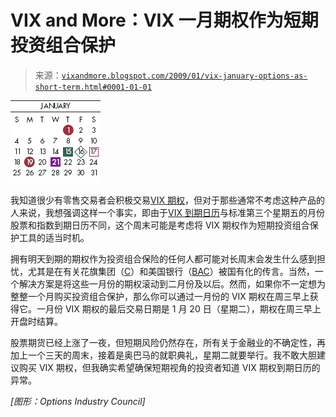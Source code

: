 <!--yml

类别：未分类

日期：2024-05-18 18:05:37

-->

# VIX and More：VIX 一月期权作为短期投资组合保护

> 来源：[`vixandmore.blogspot.com/2009/01/vix-january-options-as-short-term.html#0001-01-01`](http://vixandmore.blogspot.com/2009/01/vix-january-options-as-short-term.html#0001-01-01)

![](img/fee3a60301fb16a82e207bb82a2e26fe.png)

我知道很少有零售交易者会积极交易[VIX 期权](http://vixandmore.blogspot.com/search/label/VIX%20options)，但对于那些通常不考虑这种产品的人来说，我想强调这样一个事实，即由于[VIX 到期日历](http://www.theocc.com/publications/xcal/xcal2009.pdf)与标准第三个星期五的月份股票和指数到期日历不同，这个周末可能是考虑将 VIX 期权作为短期投资组合保护工具的适当时机。

拥有明天到期的期权作为投资组合保险的任何人都可能对长周末会发生什么感到担忧，尤其是在有关花旗集团（[C](http://vixandmore.blogspot.com/search/label/C)）和美国银行（[BAC](http://vixandmore.blogspot.com/search/label/BAC)）被国有化的传言。当然，一个解决方案是将这些一月份的期权滚动到二月份及以后。然而，如果你不一定想为整整一个月购买投资组合保护，那么你可以通过一月份的 VIX 期权在周三早上获得它。一月份 VIX 期权的最后交易日期是 1 月 20 日（星期二），期权在周三早上开盘时结算。

股票期货已经上涨了一夜，但短期风险仍然存在，所有关于金融业的不确定性，再加上一个三天的周末，接着是奥巴马的就职典礼，星期二就要举行。我不敢大胆建议购买 VIX 期权，但我确实希望确保短期视角的投资者知道 VIX 期权到期日历的异常。

*[图形：Options Industry Council]*
